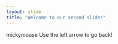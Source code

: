 ```yaml
---
layout: slide
title: "Welcome to our second slide!"
---
```

mickymouse
Use the left arrow to go back!
